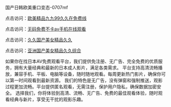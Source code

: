 国产日韩欧美重口变态-0707mf

点击访问：<a href="https://gsd-agv.pages.dev/">欧美精品九九99久久在免费线</a>

点击访问：<a href="https://gda-c7m.pages.dev/">无码免费不卡av手机在线观看</a>

点击访问：<a href="https://tfda.pages.dev/">久久国产美女精品久久</a>

点击访问：<a href="https://bsdf-5f5.pages.dev/">亚洲国产美女精品久久综合</a>

如果你在找日本AV免费观看平台，我们提供免注册、无广告、完全免费的优质服务，拥有大量经典和最新的日本成人影片，满足各类需求。
平台支持高清流畅播放，兼容手机、平板、电脑等设备，随时随地观看。每周更新热门影片，确保你可以第一时间观看到最新资源。
我们的特色是无广告，没有弹窗和强制推送，观影过程更加流畅。平台提供匿名观看，无需注册，保护用户隐私，确保数据加密安全。
选择我们，你将体验到高清、流畅、无广告、免费的最佳观看体验，随时观看经典与新片，享受无干扰的观影乐趣。


<span style="display:none;">[Canonical link](）</span>


